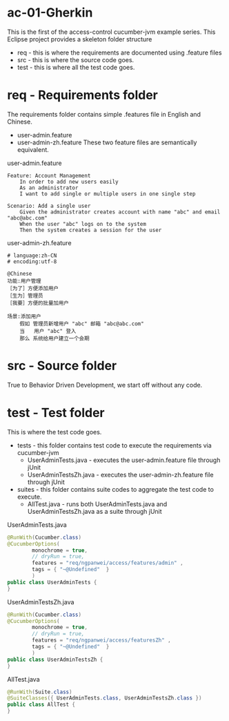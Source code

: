ac-01-Gherkin
=============

This is the first of the access-control cucumber-jvm example series.
This Eclipse project provides a skeleton folder structure
* req - this is where the requirements are documented using .feature files
* src - this is where the source code goes.
* test - this is where all the test code goes.

# req - Requirements folder
The requirements folder contains simple .features file in English and Chinese.
* user-admin.feature
* user-admin-zh.feature
These two feature files are semantically equivalent.

user-admin.feature
````
Feature: Account Management
	In order to add new users easily
	As an administrator
	I want to add single or multiple users in one single step 

Scenario: Add a single user
	Given the administrator creates account with name "abc" and email "abc@abc.com"
	When the user "abc" logs on to the system
	Then the system creates a session for the user
````
user-admin-zh.feature
````
# language:zh-CN
# encoding:utf-8

@Chinese
功能:用户管理
［为了］方便添加用户
［生为］管理员
［我要］方便的批量加用户

场景:添加用户
    假如 管理员新增用户 "abc" 邮箱 "abc@abc.com"
    当   用户 "abc" 登入
    那么 系统给用户建立一个会期
````


# src - Source folder
True to Behavior Driven Development, we start off without any code.

# test - Test folder
This is where the test code goes. 
* tests - this folder contains test code to execute the requirements via cucumber-jvm
  * UserAdminTests.java - executes the user-admin.feature file through jUnit
  * UserAdminTestsZh.java - executes the user-admin-zh.feature file through jUnit
* suites - this folder contains suite codes to aggregate the test code to execute.
  * AllTest.java - runs both UserAdminTests.java and UserAdminTestsZh.java as a suite through jUnit

UserAdminTests.java
````java
@RunWith(Cucumber.class)
@CucumberOptions(
		monochrome = true, 
		// dryRun = true, 
		features = "req/ngpanwei/access/features/admin" ,
		tags = { "~@Undefined"  } 
		)
public class UserAdminTests {
}
````

UserAdminTestsZh.java
````java
@RunWith(Cucumber.class)
@CucumberOptions(
		monochrome = true, 
		// dryRun = true, 
		features = "req/ngpanwei/access/featuresZh" ,
		tags = { "~@Undefined"  } 
		)
public class UserAdminTestsZh {
}
````

AllTest.java
````java
@RunWith(Suite.class)
@SuiteClasses({ UserAdminTests.class, UserAdminTestsZh.class })
public class AllTest {
}
````



